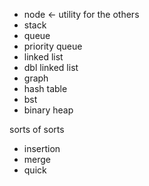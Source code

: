 - node <- utility for the others
- stack
- queue
- priority queue
- linked list
- dbl linked list
- graph
- hash table
- bst
- binary heap

sorts of sorts
- insertion
- merge
- quick
